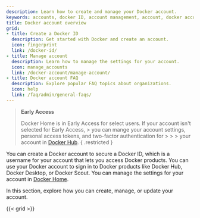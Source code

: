 ```yaml
---
description: Learn how to create and manage your Docker account.
keywords: accounts, docker ID, account management, account, docker account
title: Docker account overview
grid:
- title: Create a Docker ID
  description: Get started with Docker and create an account.
  icon: fingerprint
  link: /docker-id/
- title: Manage account
  description: Learn how to manage the settings for your account.
  icon: manage_accounts
  link: /docker-account/manage-account/
- title: Docker account FAQ
  description: Explore popular FAQ topics about organizations.
  icon: help
  link: /faq/admin/general-faqs/
---
```


> **Early Access**
>
> Docker Home is in Early Access for select users. If your account isn't selected for Early Access, > you can mange your account settings, personal access tokens, and two-factor authentication for > > > your account in [Docker Hub](https://hub.docker.com/).
{ .restricted }

You can create a Docker account to secure a Docker ID, which is a username for your account that lets you access Docker products. You can use your Docker account to sign in to Docker products like Docker Hub, Docker Desktop, or Docker Scout. You can manage the settings for your account in [Docker Home](https://account.docker.com/).

In this section, explore how you can create, manage, or update your account.

{{< grid >}}